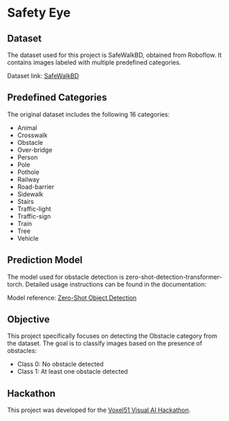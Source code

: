 # Safety Eye

## Dataset

The dataset used for this project is SafeWalkBD, obtained from Roboflow. It contains images labeled with multiple predefined categories.

Dataset link: [SafeWalkBD](https://universe.roboflow.com/safewalkbd/safewalkbd-l8jbn)

## Predefined Categories

The original dataset includes the following 16 categories:
- Animal
- Crosswalk
- Obstacle
- Over-bridge
- Person
- Pole
- Pothole
- Railway
- Road-barrier
- Sidewalk
- Stairs
- Traffic-light
- Traffic-sign
- Train
- Tree
- Vehicle

## Prediction Model

The model used for obstacle detection is zero-shot-detection-transformer-torch. Detailed usage instructions can be found in the documentation:

Model reference: [Zero-Shot Object Detection](https://docs.voxel51.com/integrations/huggingface.html#zero-shot-object-detection)

## Objective

This project specifically focuses on detecting the Obstacle category from the dataset. The goal is to classify images based on the presence of obstacles:

- Class 0: No obstacle detected
- Class 1: At least one obstacle detected

## Hackathon

This project was developed for the [Voxel51 Visual AI Hackathon](https://voxel51.com/computer-vision-events/visual-ai-hackathon-march-15-2025/).
